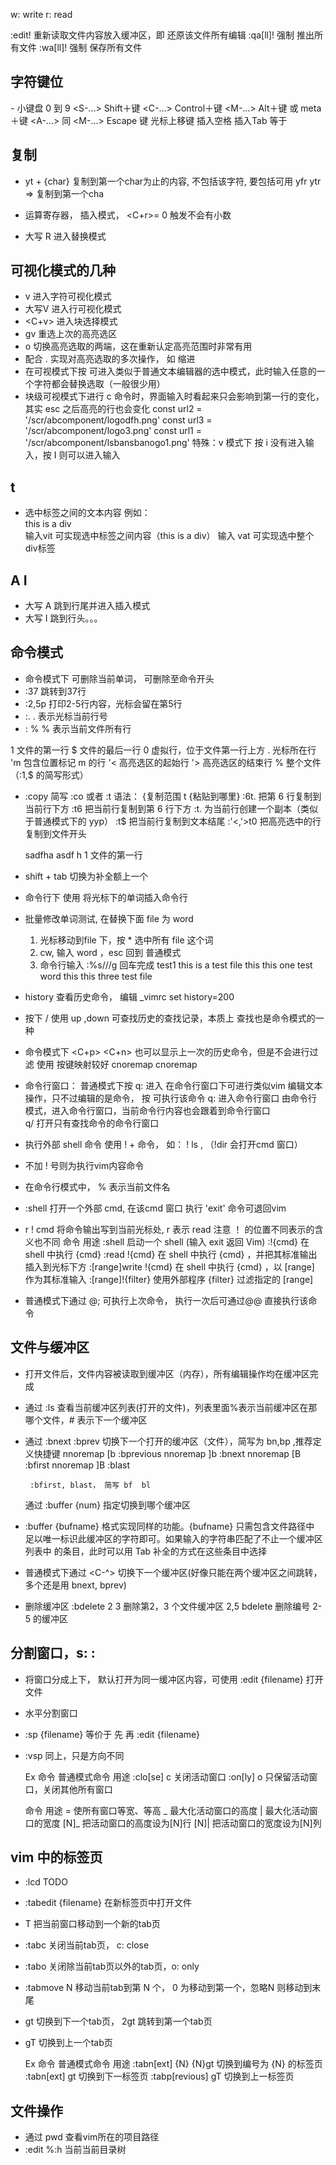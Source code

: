 w:  write
r: read

:edit! 重新读取文件内容放入缓冲区，即 还原该文件所有编辑
:qa[ll]!  强制 推出所有文件
:wa[ll]! 强制 保存所有文件

## 字符键位
<k0> - <k9> 小键盘 0 到 9 
<S-...> Shift＋键 
<C-...> Control＋键 
<M-...> Alt＋键 或 meta＋键 
<A-...> 同 <M-...> 
<Esc> Escape 键 
<Up> 光标上移键 
<Space> 插入空格 
<Tab> 插入Tab 
<CR> 等于<Enter>

## 复制
* yt + {char}  复制到第一个char为止的内容, 不包括该字符, 要包括可用 yfr
  ytr  => 复制到第一个cha

* 运算寄存器， 插入模式， <C+r>=
  0 触发不会有小数 
* 大写 R 进入替换模式

## 可视化模式的几种

* v 进入字符可视化模式
* 大写V 进入行可视化模式
* <C+v> 进入块选择模式
* gv 重选上次的高亮选区
* o 切换高亮选取的两端，这在重新认定高亮范围时非常有用
* 配合 . 实现对高亮选取的多次操作， 如 缩进
* 在可视模式下按 <C-g> 可进入类似于普通文本编辑器的选中模式，此时输入任意的一个字符都会替换选取（一般很少用）  
* 块级可视模式下进行 c 命令时，界面输入时看起来只会影响到第一行的变化，其实 esc 之后高亮的行也会变化
  const url2 = '/scr/abcomponent/logodfh.png'
  const url3 = '/scr/abcomponent/logo3.png'
  const url1 = '/scr/abcomponent/lsbansbanogo1.png'
  特殊：v 模式下 按 i 没有进入输入，按 I 则可以进入输入


## t

* 选中标签之间的文本内容
  例如：<div>this is a div</div>  输入vit 可实现选中标签之间内容（this is a div）
        输入 vat 可实现选中整个 div标签

## A  I
* 大写 A 跳到行尾并进入插入模式
* 大写 I 跳到行头。。。

## 命令模式
* 命令模式下 <C-w> 可删除当前单词， <C-u> 可删除至命令开头
* :37  跳转到37行
* :2,5p 打印2-5行内容，光标会留在第5行
* :.    . 表示光标当前行号
* : %   % 表示当前文件所有行

1 文件的第一行
$ 文件的最后一行
0 虚拟行，位于文件第一行上方
. 光标所在行
'm 包含位置标记 m 的行
'< 高亮选区的起始行
'> 高亮选区的结束行
% 整个文件（:1,$ 的简写形式）

* :copy  简写 :co  或者 :t   语法： {复制范围 t {粘贴到哪里}
  :6t. 把第 6 行复制到当前行下方
  :t6 把当前行复制到第 6 行下方
  :t. 为当前行创建一个副本（类似于普通模式下的 yyp）
  :t$ 把当前行复制到文本结尾
  :'<,'>t0 把高亮选中的行复制到文件开头

  sadfha asdf h
1 文件的第一行

* shift + tab 切换为补全额上一个
* 命令行下 使用 <C-r><C-w> 将光标下的单词插入命令行
* 批量修改单词测试, 在替换下面 file 为 word  
  1. 光标移动到file 下，按 * 选中所有 file 这个词
  2. cw, 输入 word ，esc 回到 普通模式
  3. 命令行输入 :%s//<C-r-w>/g  回车完成
  test1 this is a test file
  this this one test word
  this this three test file
* history 查看历史命令， 编辑 _vimrc   set history=200
* 按下 / 使用 up ,down 可查找历史的查找记录，本质上 查找也是命令模式的一种
* 命令模式下 <C+p> <C+n> 也可以显示上一次的历史命令，但是不会进行过滤
  使用 按键映射较好
  cnoremap <C-p> <Up>
  cnoremap <C-n> <Down>
* 命令行窗口：  普通模式下按   q:   进入
  在命令行窗口下可进行类似vim 编辑文本操作，只不过编辑的是命令， 按 <CR> 可执行该命令
  q:   进入命令行窗口
  <C-f> 由命令行模式，进入命令行窗口，当前命令行内容也会跟着到命令行窗口  
  q/   打开只有查找命令的命令行窗口

* 执行外部  shell 命令
  使用 ! + 命令， 如： ! ls  ,   （!dir  会打开cmd 窗口）
* 不加 ! 号则为执行vim内容命令

* 在命令行模式中，  % 表示当前文件名

* :shell 打开一个外部 cmd,  在该cmd 窗口 执行  'exit' 命令可退回vim

* r ! cmd   将命令输出写到当前光标处,  r 表示 read
  注意 ！ 的位置不同表示的含义也不同
  命令 用途
  :shell 启动一个 shell (输入 exit 返回 Vim)
  :!{cmd} 在 shell 中执行 {cmd}
  :read !{cmd} 在 shell 中执行 {cmd} ，并把其标准输出插入到光标下方
  :[range]write !{cmd} 在 shell 中执行 {cmd} ，以 [range] 作为其标准输入
  :[range]!{filter} 使用外部程序 {filter} 过滤指定的 [range]

* 普通模式下通过 @; 可执行上次命令， 执行一次后可通过@@ 直接执行该命令


## 文件与缓冲区
* 打开文件后，文件内容被读取到缓冲区（内存），所有编辑操作均在缓冲区完成
* 通过 :ls 查看当前缓冲区列表(打开的文件)，列表里面%表示当前缓冲区在那哪个文件，# 表示下一个缓冲区
* 通过 :bnext   :bprev  切换下一个打开的缓冲区（文件），简写为 bn,bp  ,推荐定义快捷键
  nnoremap <silent> [b :bprevious<CR> 
  nnoremap <silent> ]b :bnext<CR> 
  nnoremap <silent> [B :bfirst<CR> 
  nnoremap <silent> ]B :blast<CR> 

       :bfirst, blast， 简写 bf  bl
  通过 :buffer {num}  指定切换到哪个缓冲区

* :buffer {bufname} 格式实现同样的功能。{bufname} 只需包含文件路径中
足以唯一标识此缓冲区的字符即可。如果输入的字符串匹配了不止一个缓冲区列表中
的条目，此时可以用 Tab 补全的方式在这些条目中选择

* 普通模式下通过 <C-^> 切换下一个缓冲区(好像只能在两个缓冲区之间跳转，多个还是用 bnext, bprev)

* 删除缓冲区  :bdelete 2 3  删除第2，3 个文件缓冲区
  2,5 bdelete  删除编号 2-5 的缓冲区

## 分割窗口，s: :
* <C-w-s>   将窗口分成上下， 默认打开为同一缓冲区内容，可使用  :edit {filename} 打开文件
* <C-w-v>  水平分割窗口
* :sp {filename} 等价于 先 <C-w-s> 再 :edit {filename}
* :vsp  同上，只是方向不同

  Ex 命令 普通模式命令 用途
  :clo[se] <C-w>c 关闭活动窗口
  :on[ly] <C-w>o 只保留活动窗口，关闭其他所有窗口

  命令 用途
  <C-w>= 使所有窗口等宽、等高
  <C-w>_ 最大化活动窗口的高度
  <C-w>| 最大化活动窗口的宽度
  [N]<C-w>_ 把活动窗口的高度设为[N]行
  [N]<C-w>| 把活动窗口的宽度设为[N]列
 
## vim 中的标签页
* :lcd   TODO

* :tabedit {filename} 在新标签页中打开文件 
* <c-w>T 把当前窗口移动到一个新的tab页
* :tabc  关闭当前tab页， c: close
* :tabo  关闭除当前tab页以外的tab页，o: only
* :tabmove N  移动当前tab到第 N 个，  0 为移动到第一个，忽略N 则移动到末尾
* gt 切换到下一个tab页，  2gt 跳转到第一个tab页
* gT 切换到上一个tab页

  Ex 命令 普通模式命令 用途
  :tabn[ext] {N} {N}gt 切换到编号为 {N} 的标签页
  :tabn[ext] gt 切换到下一标签页
  :tabp[revious] gT 切换到上一标签页

## 文件操作
* 通过 pwd 查看vim所在的项目路径
* :edit %:h  当前当前目录树



